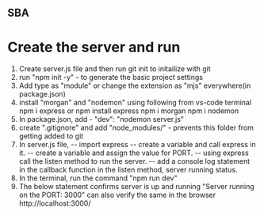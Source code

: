 ## SBA 

# Create the server and run 
1. Create server.js file and then run git init to initailize with git
2. run "npm init -y" - to generate the basic project settings
3. Add type as "module" or change the extension as "mjs" everywhere(in package.json)
4. install "morgan" and "nodemon" using following from vs-code terminal
    npm i express or npm install express
    npm i morgan
    npm i nodemon
5. In package.json, add -  "dev": "nodemon server.js" 
6. create ".gitignore" and add "node_modules/" - prevents this folder from getting added to git
7. In server.js file, 
    -- import express
    -- create a variable and call express in it.
    -- create a variable and assign the value for PORT.
    -- using express call the listen method to run the server.
    -- add a console log statement in the callback function in the listen method,
        server running status.
8. In the terminal, run the command "npm run dev"
9. The below statement confirms server is up and running
     "Server running on the PORT: 3000" 
     can also verify the same in the browser http://localhost:3000/